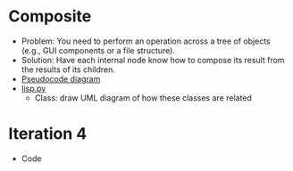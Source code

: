 # Composite
* Problem: You need to perform an operation across a tree of objects (e.g., GUI components or a file structure).
* Solution: Have each internal node know how to compose its result from the results of its children.
* [Pseudocode diagram](https://refactoring.guru/design-patterns/composite)
* [lisp.py](../src/lisp.py)
  * Class: draw UML diagram of how these classes are related

# Iteration 4
* Code
